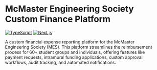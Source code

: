 # McMaster Engineering Society Custom Finance Platform

[![TypeScript](https://img.shields.io/badge/TypeScript-3178C6?logo=typescript&logoColor=fff)](#)
[![Next.js](https://img.shields.io/badge/Next.js-black?logo=next.js&logoColor=white)](#)

A custom financial expense reporting platform for the McMaster Engineering Society (MES). This platform streamlines the reimbursement process for 60+ student groups and individuals, offering features like payment requests, intramural funding applications, custom approval workflows, audit tracking, and automated notifications.
